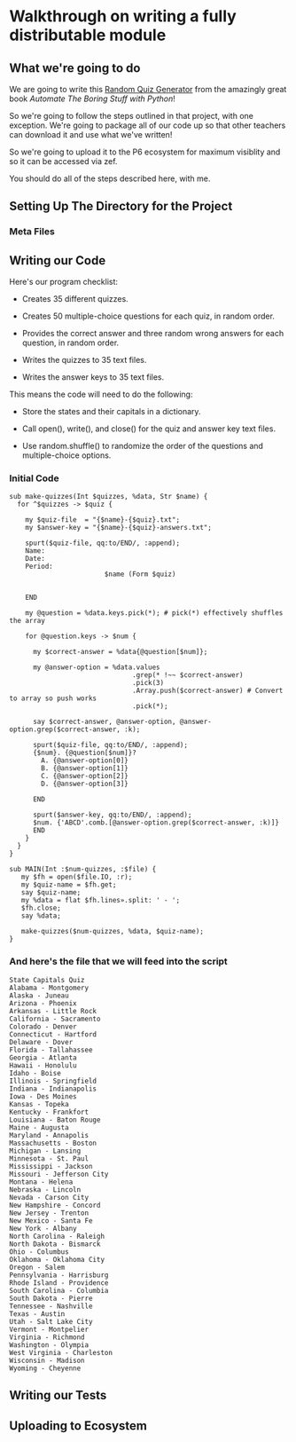 # Walkthrough on writing a fully distributable module

## What we're going to do

We are going to write this [Random Quiz Generator](https://automatetheboringstuff.com/chapter8/) from the amazingly great book _Automate The Boring Stuff with Python_!

So we're going to follow the steps outlined in that project, with one exception. We're going to
package all of our code up so that other teachers can download it and use what we've written!

So we're going to upload it to the P6 ecosystem for maximum visiblity and so it can be accessed via zef.

You should do all of the steps described here, with me.

## Setting Up The Directory for the Project

### Meta Files

## Writing our Code

Here's our program checklist:

- Creates 35 different quizzes.

- Creates 50 multiple-choice questions for each quiz, in random order.

- Provides the correct answer and three random wrong answers for each question, in random order.

- Writes the quizzes to 35 text files.

- Writes the answer keys to 35 text files.

This means the code will need to do the following:

- Store the states and their capitals in a dictionary.

- Call open(), write(), and close() for the quiz and answer key text files.

- Use random.shuffle() to randomize the order of the questions and multiple-choice options.

### Initial Code

```perl6
sub make-quizzes(Int $quizzes, %data, Str $name) {
  for ^$quizzes -> $quiz {

    my $quiz-file  = "{$name}-{$quiz}.txt";
    my $answer-key = "{$name}-{$quiz}-answers.txt";

    spurt($quiz-file, qq:to/END/, :append);
    Name:
    Date:
    Period:
                        $name (Form $quiz)
    
    
    END

    my @question = %data.keys.pick(*); # pick(*) effectively shuffles the array

    for @question.keys -> $num {

      my $correct-answer = %data{@question[$num]};

      my @answer-option = %data.values
                               .grep(* !~~ $correct-answer)
                               .pick(3)
                               .Array.push($correct-answer) # Convert to array so push works
                               .pick(*); 

      say $correct-answer, @answer-option, @answer-option.grep($correct-answer, :k);

      spurt($quiz-file, qq:to/END/, :append);
      {$num}. {@question[$num]}?
        A. {@answer-option[0]}
        B. {@answer-option[1]}
        C. {@answer-option[2]}
        D. {@answer-option[3]}
      
      END

      spurt($answer-key, qq:to/END/, :append);
      $num. {'ABCD'.comb.[@answer-option.grep($correct-answer, :k)]}
      END
    }
  }
}

sub MAIN(Int :$num-quizzes, :$file) {
   my $fh = open($file.IO, :r);
   my $quiz-name = $fh.get;
   say $quiz-name; 
   my %data = flat $fh.lines».split: ' - ';
   $fh.close;
   say %data;

   make-quizzes($num-quizzes, %data, $quiz-name);
}
```

### And here's the file that we will feed into the script

```perl6
State Capitals Quiz
Alabama - Montgomery
Alaska - Juneau
Arizona - Phoenix
Arkansas - Little Rock
California - Sacramento
Colorado - Denver
Connecticut - Hartford
Delaware - Dover
Florida - Tallahassee
Georgia - Atlanta
Hawaii - Honolulu
Idaho - Boise
Illinois - Springfield
Indiana - Indianapolis
Iowa - Des Moines
Kansas - Topeka
Kentucky - Frankfort
Louisiana - Baton Rouge
Maine - Augusta
Maryland - Annapolis
Massachusetts - Boston
Michigan - Lansing
Minnesota - St. Paul
Mississippi - Jackson
Missouri - Jefferson City
Montana - Helena
Nebraska - Lincoln
Nevada - Carson City
New Hampshire - Concord
New Jersey - Trenton
New Mexico - Santa Fe
New York - Albany
North Carolina - Raleigh
North Dakota - Bismarck
Ohio - Columbus
Oklahoma - Oklahoma City
Oregon - Salem
Pennsylvania - Harrisburg
Rhode Island - Providence
South Carolina - Columbia
South Dakota - Pierre
Tennessee - Nashville
Texas - Austin
Utah - Salt Lake City
Vermont - Montpelier
Virginia - Richmond
Washington - Olympia
West Virginia - Charleston
Wisconsin - Madison
Wyoming - Cheyenne
```

### 
## Writing our Tests

## Uploading to Ecosystem
